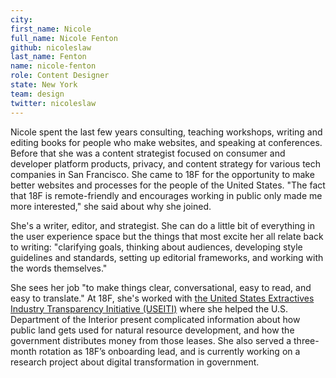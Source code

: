 ```yaml
---
city:
first_name: Nicole
full_name: Nicole Fenton
github: nicoleslaw
last_name: Fenton
name: nicole-fenton
role: Content Designer
state: New York
team: design
twitter: nicoleslaw
---
```

Nicole spent the last few years consulting, teaching workshops, writing and editing books for people who make websites, and speaking at conferences. Before that she was a content strategist focused on consumer and developer platform products, privacy, and content strategy for various tech companies in San Francisco. She came to 18F for the opportunity to make better websites and processes for the people of the United States. "The fact that 18F is remote-friendly and encourages working in public only made me more interested," she said about why she joined.

She's a writer, editor, and strategist. She can do a little bit of everything in the user experience space but the things that most excite her all relate back to writing: "clarifying goals, thinking about audiences, developing style guidelines and standards, setting up editorial frameworks, and working with the words themselves."

She sees her job "to make things clear, conversational, easy to read, and easy to translate." At 18F, she's worked with [the United States Extractives Industry Transparency Initiative (USEITI)](https://useiti.doi.gov) where she helped the U.S. Department of the Interior present complicated information about how public land gets used for natural resource development, and how the government distributes money from those leases. She also served a three-month rotation as 18F’s onboarding lead, and is currently working on a research project about digital transformation in government.

